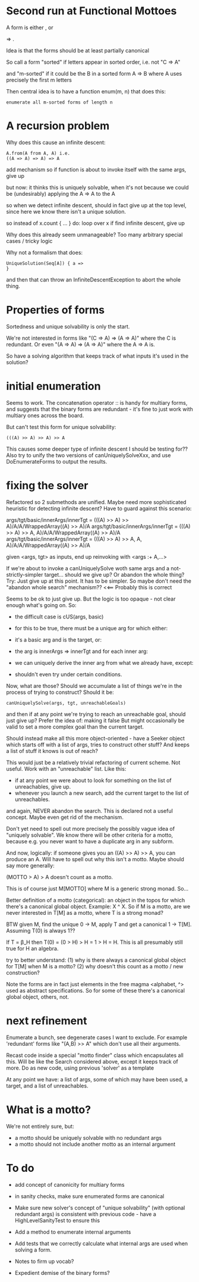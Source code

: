 # Second run at Functional Mottoes

A form is either <letter>, or <form> => <form>.

Idea is that the forms should be at least partially canonical

So call a form "sorted" if letters appear in sorted order, i.e. not "C => A"

and "m-sorted" if it could be the B in a sorted form A => B where A uses
precisely the first m letters 

Then central idea is to have a function enum(m, n) that does this:

    enumerate all m-sorted forms of length n

# A recursion problem

Why does this cause an infinite descent:

    A.from(A from A, A) i.e.
    ((A => A) => A) => A

add mechanism so if function is about to invoke itself with the same args, give up

but now: it thinks this is uniquely solvable, when it's not because we could be 
(undesirably) applying the A => A to the A

so when we detect infinite descent, should in fact give up at the top level, 
since here we know there isn't a unique solution.

so instead of x.count { ... } do:
loop over x
    if find infinite descent, give up

Why does this already seem unmanageable? Too many arbitrary special cases / tricky logic

Why not a formalism that does:

    UniqueSolution(Seq[A]) { a =>
    }
    
and then that can throw an InfiniteDescentException to abort the whole thing.    
    
# Properties of forms

Sortedness and unique solvability is only the start.

We're not interested in forms like "(C => A) => (A => A)" where the C is redundant.
Or even "(A => A) => (A => A)" where the A => A is.

So have a solving algorithm that keeps track of what inputs it's used in the solution?
 
# initial enumeration

Seems to work. The concatenation operator :: is handy for multiary forms, and
suggests that the binary forms are redundant - it's fine to just work with multiary
ones across the board.

But can't test this form for unique solvability:

    (((A) >> A) >> A) >> A
    
This causes some deeper type of infinite descent I should be testing for??
Also try to unify the two versions of canUniquelySolveXxx,
and use DoEnumerateForms to output the results.    

# fixing the solver

Refactored so 2 submethods are unified.
Maybe need more sophisticated heuristic for detecting infinite descent?
Have to guard against this scenario:

args/tgt/basic/innerArgs/innerTgt = (((A) >> A) >> A)/A/A/WrappedArray((A) >> A)/A
args/tgt/basic/innerArgs/innerTgt = (((A) >> A) >> A, A)/A/A/WrappedArray((A) >> A)/A
args/tgt/basic/innerArgs/innerTgt = (((A) >> A) >> A, A, A)/A/A/WrappedArray((A) >> A)/A

given <args, tgt> as inputs, end up reinvoking with <args :+ A,...>

If we're about to invoke a canUniquelySolve woth same args and a not-strictly-simpler target...
should we give up? Or abandon the whole thing?
Try: Just give up at this point. It has to be simpler.
So maybe don't need the "abandon whole search" mechanism?? <<== Probably this is correct

Seems to be ok to just give up. But the logic is too opaque - not clear enough what's going on. So:

- the difficult case is cUS(args, basic)

- for this to be true, there must be a unique arg for which either:

- it's a basic arg and is the target, or:
    
- the arg is innerArgs => innerTgt and for each inner arg: 

- we can uniquely derive the inner arg from what we already have, except:

- shouldn't even try under certain conditions.

Now, what are those? Should we accumulate a list of things we're in the process of trying to construct?
Should it be:

    canUniquelySolve(args, tgt, unreachableGoals)
    
and then if at any point we're trying to reach an unreachable goal, should just give up?
Prefer the idea of: making it false
But might occasionally be valid to set a more complex goal than the current target.

Should instead make all this more object-oriented - 
have a Seeker object which starts off with a list of args, tries to construct other stuff?
And keeps a list of stuff it knows is out of reach?

This would just be a relatively trivial refactoring of current scheme. Not useful.
Work with an "unreachable" list. Like this:

- if at any point we were about to look for something on the list of unreachables, give up.
- whenever you launch a new search, add the current target to the list of unreachables.

and again, NEVER abandon the search. This is declared not a useful concept. Maybe even get rid of the mechanism.

Don't yet need to spell out more precisely the possibly vague idea of "uniquely solvable".
We know there will be other criteria for a motto, because e.g. you never want to have a duplicate arg in any
subform.
     
And now, logically: if someone gives you an ((A) >> A) >> A, you can produce an A. 
Will have to spell out why this isn't a motto. Maybe should say more generally:

(MOTTO > A) > A   doesn't count as a motto.

This is of course just M[MOTTO] where M is a generic strong monad. So...

Better definition of a motto (categorical): an object in the topos for which there's a canonical global object.
Example: X ^ X. So if M is a motto, are we never interested in T[M] as a motto, where T is a strong monad?

BTW given M, find the unique 0 -> M, apply T and get a canonical 1 -> T[M]. Assuming T(0) is always 1??

If T = β_H then T(0) = (0 > H) > H = 1 > H = H. This is all presumably still true for H an algebra.

try to better understand: (1) why is there always a canonical global object for T[M] when M is a motto?
(2) why doesn't this count as a motto / new construction?

Note the forms are in fact just elements in the free magma <alphabet, ^> used as abstract
specifications. So for some of these there's a canonical global object, others, not.

# next refinement

Enumerate a bunch, see degenerate cases I want to exclude.
For example 'redundant' forms like "(A,B) >> A" which don't use all their arguments.

Recast code inside a special "motto finder" class which encapsulates all this. Will be like the Search
considered above, except it keeps track of more. Do as new code, using previous 'solver' as a template

At any point we have: a list of args, some of which may have been used, a target, and a list of unreachables.

# What is a motto?

We're not entirely sure, but:
- a motto should be uniquely solvable with no redundant args
- a motto should not include another motto as an internal argument

# To do

- add concept of canonicity for multiary forms 

- in sanity checks, make sure enumerated forms are canonical

- Make sure new solver's concept of "unique solvability" (with optional redundant args) is consistent with previous code -
have a HighLevelSanityTest to ensure this

- Add a method to enumerate internal arguments

- Add tests that we correctly calculate what internal args are used when solving a form.

- Notes to firm up vocab?

- Expedient demise of the binary forms?

